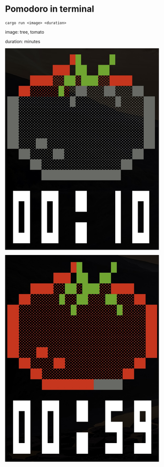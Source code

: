 
# Pomodoro in terminal


`cargo run <image> <duration>`

image: tree, tomato

duration: minutes 

![10 sec passed](img/1.jpg)

![59 sec passed](img/2.jpg)
